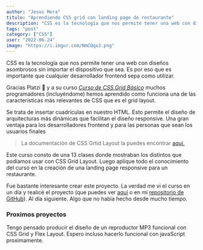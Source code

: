 ```yaml
---
author: "Jesus Mora"
titulo: "Aprendiendo CSS grid con landing page de restaurante"
description: "CSS es la tecnología que nos permite tener una web con diseños asombrosos sin importar el dispositivo que sea. Es por eso que es importante que cualquier desarrollador frontend sepa como utilizar."
tags: "post"
category: ["CSS"]
user: "2022-06-24"
image: "https://i.imgur.com/NmCQqx2.png"
---
```



CSS es la tecnología que nos permite tener una web con diseños asombrosos sin importar el dispositivo que sea. Es por eso que es importante que cualquier desarrollador frontend sepa como utilizar.

Gracias Platzi 💚 y a su curso [*Curso de CSS Grid Básico*](https://platzi.com/clases/2474-css-grid/42185-propiedades-de-alineacion/) muchos programadores (incluyéndome)  hemos aprendido como funciona una de las características más relevantes de CSS que es el grid layout.

Se trata de insertar cuadrículas en nuestro HTML. Esto permite el diseño de arquitecturas más dinámicas que facilitan el diseño responsive. Una gran ventaja para los desarrolladores frontend y para las personas que sean los usuarios finales

>La documentación de CSS Grtid Layout la puedes encontrar [aqui.](https://developer.mozilla.org/en-US/docs/Web/CSS/CSS_Grid_Layout)

Este curso consto de una 13 clases donde mostraban los distintos que podíamos usar con CSS Grid Layout. Luego aplique todo el conocimiento del curso en la creación de una landing page responsive para un restaurante.

Fue bastante interesante crear este proyecto. La verdad me vi el curso en un día y realicé el proyecto (que puedes ver [aquí](https://github.com/jesusalbertokiz/grid-responsive-landing-page) o en mí [repositorio de GitHub](https://jesusalbertokiz.github.io/grid-responsive-landing-page/)). Al día siguiente. Algo que no había hecho desde mucho tiempo. 
### Proximos proyectos
Tengo pensado producir el diseño de un reproductor MP3 funcional con CSS Grid y Flex Layout. Espero incluso hacerlo funcional con javaScript proximamente.